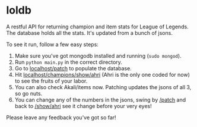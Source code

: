 loldb
=====

A restful API for returning champion and item stats for League of Legends. The database holds all the stats. It's updated from a bunch of jsons. 

To see it run, follow a few easy steps:

1. Make sure you've got mongodb installed and running (`sudo mongod`).
2. Run `python main.py` in the correct directory.
3. Go to [localhost/patch](http://localhost:8888/patch) to populate the database.
4. Hit [localhost/champions/show/ahri](http://localhost:8888/champions/show/ahri) (Ahri is the only one coded for now) to see the fruits of your labor.
5. You can also check Akali/items now. Patching updates the jsons of all 3, so go nuts. 
6. You can change any of the numbers in the jsons, swing by [/patch](http://localhost:8888/patch) and back to [/show/ahri](http://localhost:8888/champions/show/ahri) see it change before your very eyes!

Please leave any feedback you've got so far!
